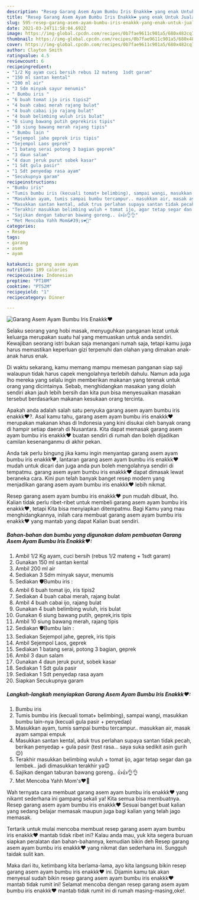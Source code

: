 ```yaml
---
description: "Resep Garang Asem Ayam Bumbu Iris Enakkk❤ yang enak Untuk Jualan"
title: "Resep Garang Asem Ayam Bumbu Iris Enakkk❤ yang enak Untuk Jualan"
slug: 595-resep-garang-asem-ayam-bumbu-iris-enakkk-yang-enak-untuk-jualan
date: 2021-03-24T11:58:04.692Z
image: https://img-global.cpcdn.com/recipes/0b7fae9611c901a5/680x482cq70/garang-asem-ayam-bumbu-iris-enakkk❤-foto-resep-utama.jpg
thumbnail: https://img-global.cpcdn.com/recipes/0b7fae9611c901a5/680x482cq70/garang-asem-ayam-bumbu-iris-enakkk❤-foto-resep-utama.jpg
cover: https://img-global.cpcdn.com/recipes/0b7fae9611c901a5/680x482cq70/garang-asem-ayam-bumbu-iris-enakkk❤-foto-resep-utama.jpg
author: Clayton Smith
ratingvalue: 4.5
reviewcount: 6
recipeingredient:
- "1/2 Kg ayam cuci bersih rebus 12 mateng  1sdt garam"
- "150 ml santan kental"
- "200 ml air"
- "3 Sdm minyak sayur menumis"
- " Bumbu iris "
- "6 buah tomat ijo iris tipis2"
- "4 buah cabai merah rajang bulat"
- "4 buah cabai ijo rajang bulat"
- "4 buah belimbing wuluh iris bulat"
- "6 siung bawang putih geprekiris tipis"
- "10 siung bawang merah rajang tipis"
- " Bumbu lain "
- "Sejempol jahe geprek iris tipis"
- "Sejempol Laos geprek"
- "1 batang serai potong 3 bagian geprek"
- "3 daun salam"
- "4 daun jeruk purut sobek kasar"
- "1 Sdt gula pasir"
- "1 Sdt penyedap rasa ayam"
- "Secukupnya garam"
recipeinstructions:
- "Bumbu iris"
- "Tumis bumbu iris (kecuali tomat+ belimbing), sampai wangi, masukkan bumbu lain-nya (kecuali gula pasir + penyedap)"
- "Masukkan ayam, tumis sampai bumbu tercampur.. masukkan air, masak ayam sampai empuk"
- "Masukkan santan kental, aduk trus perlahan supaya santan tidak pecah, berikan penyedap + gula pasir (test rasa... saya suka sedikit asin gurih 😉)"
- "Terakhir masukkan belimbing wuluh + tomat ijo, agar tetap segar dan ga lembek.. jadi dimasukkan terakhir ya😊"
- "Sajikan dengan taburan bawang goreng.. 👍👍👌👌"
- "Met Mencoba Yahh Mom&#39;s❤💋"
categories:
- Resep
tags:
- garang
- asem
- ayam

katakunci: garang asem ayam 
nutrition: 189 calories
recipecuisine: Indonesian
preptime: "PT10M"
cooktime: "PT52M"
recipeyield: "1"
recipecategory: Dinner

---
```



![Garang Asem Ayam Bumbu Iris Enakkk❤](https://img-global.cpcdn.com/recipes/0b7fae9611c901a5/680x482cq70/garang-asem-ayam-bumbu-iris-enakkk❤-foto-resep-utama.jpg)

Selaku seorang yang hobi masak, menyuguhkan panganan lezat untuk keluarga merupakan suatu hal yang memuaskan untuk anda sendiri. Kewajiban seorang istri bukan saja menangani rumah saja, tetapi kamu juga harus memastikan keperluan gizi terpenuhi dan olahan yang dimakan anak-anak harus enak.

Di waktu  sekarang, kamu memang mampu memesan panganan siap saji walaupun tidak harus capek mengolahnya terlebih dahulu. Namun ada juga lho mereka yang selalu ingin memberikan makanan yang terenak untuk orang yang dicintainya. Sebab, menghidangkan masakan yang diolah sendiri akan jauh lebih bersih dan kita pun bisa menyesuaikan masakan tersebut berdasarkan makanan kesukaan orang tercinta. 



Apakah anda adalah salah satu penyuka garang asem ayam bumbu iris enakkk❤?. Asal kamu tahu, garang asem ayam bumbu iris enakkk❤ merupakan makanan khas di Indonesia yang kini disukai oleh banyak orang di hampir setiap daerah di Nusantara. Kita dapat memasak garang asem ayam bumbu iris enakkk❤ buatan sendiri di rumah dan boleh dijadikan camilan kesenanganmu di akhir pekan.

Anda tak perlu bingung jika kamu ingin menyantap garang asem ayam bumbu iris enakkk❤, lantaran garang asem ayam bumbu iris enakkk❤ mudah untuk dicari dan juga anda pun boleh mengolahnya sendiri di tempatmu. garang asem ayam bumbu iris enakkk❤ dapat dimasak lewat beraneka cara. Kini pun telah banyak banget resep modern yang menjadikan garang asem ayam bumbu iris enakkk❤ lebih nikmat.

Resep garang asem ayam bumbu iris enakkk❤ pun mudah dibuat, lho. Kalian tidak perlu ribet-ribet untuk membeli garang asem ayam bumbu iris enakkk❤, tetapi Kita bisa menyiapkan ditempatmu. Bagi Kamu yang mau menghidangkannya, inilah cara membuat garang asem ayam bumbu iris enakkk❤ yang mantab yang dapat Kalian buat sendiri.

<!--inarticleads1-->

##### Bahan-bahan dan bumbu yang digunakan dalam pembuatan Garang Asem Ayam Bumbu Iris Enakkk❤:

1. Ambil 1/2 Kg ayam, cuci bersih (rebus 1/2 mateng + 1sdt garam)
1. Gunakan 150 ml santan kental
1. Ambil 200 ml air
1. Sediakan 3 Sdm minyak sayur, menumis
1. Sediakan  🛡Bumbu iris :
1. Ambil 6 buah tomat ijo, iris tipis2
1. Sediakan 4 buah cabai merah, rajang bulat
1. Ambil 4 buah cabai ijo, rajang bulat
1. Gunakan 4 buah belimbing wuluh, iris bulat
1. Gunakan 6 siung bawang putih, geprek,iris tipis
1. Ambil 10 siung bawang merah, rajang tipis
1. Sediakan  🛡Bumbu lain :
1. Sediakan Sejempol jahe, geprek, iris tipis
1. Ambil Sejempol Laos, geprek
1. Sediakan 1 batang serai, potong 3 bagian, geprek
1. Ambil 3 daun salam
1. Gunakan 4 daun jeruk purut, sobek kasar
1. Sediakan 1 Sdt gula pasir
1. Sediakan 1 Sdt penyedap rasa ayam
1. Siapkan Secukupnya garam




<!--inarticleads2-->

##### Langkah-langkah menyiapkan Garang Asem Ayam Bumbu Iris Enakkk❤:

1. Bumbu iris
1. Tumis bumbu iris (kecuali tomat+ belimbing), sampai wangi, masukkan bumbu lain-nya (kecuali gula pasir + penyedap)
1. Masukkan ayam, tumis sampai bumbu tercampur.. masukkan air, masak ayam sampai empuk
1. Masukkan santan kental, aduk trus perlahan supaya santan tidak pecah, berikan penyedap + gula pasir (test rasa... saya suka sedikit asin gurih 😉)
1. Terakhir masukkan belimbing wuluh + tomat ijo, agar tetap segar dan ga lembek.. jadi dimasukkan terakhir ya😊
1. Sajikan dengan taburan bawang goreng.. 👍👍👌👌
1. Met Mencoba Yahh Mom&#39;s❤💋




Wah ternyata cara membuat garang asem ayam bumbu iris enakkk❤ yang nikamt sederhana ini gampang sekali ya! Kita semua bisa membuatnya. Resep garang asem ayam bumbu iris enakkk❤ Sesuai banget buat kalian yang sedang belajar memasak maupun juga bagi kalian yang telah jago memasak.

Tertarik untuk mulai mencoba membuat resep garang asem ayam bumbu iris enakkk❤ mantab tidak ribet ini? Kalau anda mau, yuk kita segera buruan siapkan peralatan dan bahan-bahannya, kemudian bikin deh Resep garang asem ayam bumbu iris enakkk❤ yang nikmat dan sederhana ini. Sungguh taidak sulit kan. 

Maka dari itu, ketimbang kita berlama-lama, ayo kita langsung bikin resep garang asem ayam bumbu iris enakkk❤ ini. Dijamin kamu tak akan menyesal sudah bikin resep garang asem ayam bumbu iris enakkk❤ mantab tidak rumit ini! Selamat mencoba dengan resep garang asem ayam bumbu iris enakkk❤ mantab tidak rumit ini di rumah masing-masing,oke!.

